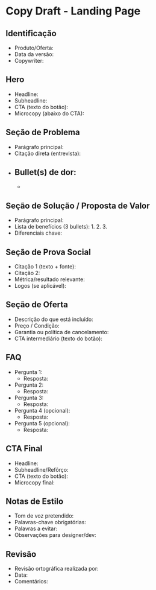 # Copy Draft - Landing Page

## Identificação

- Produto/Oferta:
- Data da versão:
- Copywriter:

## Hero

- Headline:
- Subheadline:
- CTA (texto do botão):
- Microcopy (abaixo do CTA):

## Seção de Problema

- Parágrafo principal:
- Citação direta (entrevista):
- Bullet(s) de dor:
  - 
  - 

## Seção de Solução / Proposta de Valor

- Parágrafo principal:
- Lista de benefícios (3 bullets):
  1.
  2.
  3.
- Diferenciais chave:

## Seção de Prova Social

- Citação 1 (texto + fonte):
- Citação 2:
- Métrica/resultado relevante:
- Logos (se aplicável):

## Seção de Oferta

- Descrição do que está incluído:
- Preço / Condição:
- Garantia ou política de cancelamento:
- CTA intermediário (texto do botão):

## FAQ

- Pergunta 1:
  - Resposta:
- Pergunta 2:
  - Resposta:
- Pergunta 3:
  - Resposta:
- Pergunta 4 (opcional):
  - Resposta:
- Pergunta 5 (opcional):
  - Resposta:

## CTA Final

- Headline:
- Subheadline/Refôrço:
- CTA (texto do botão):
- Microcopy final:

## Notas de Estilo

- Tom de voz pretendido:
- Palavras-chave obrigatórias:
- Palavras a evitar:
- Observações para designer/dev:

## Revisão

- Revisão ortográfica realizada por:
- Data:
- Comentários:
